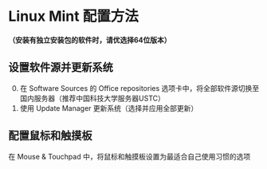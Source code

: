 # Linux Mint 配置方法

**（安装有独立安装包的软件时，请优选择64位版本）**

## 设置软件源并更新系统

0. 在 Software Sources 的 Office repositories 选项卡中，将全部软件源切换至国内服务器（推荐中国科技大学服务器USTC）
0. 使用 Update Manager 更新系统（选择并应用全部更新）

## 配置鼠标和触摸板

在 Mouse & Touchpad 中，将鼠标和触摸板设置为最适合自己使用习惯的选项

